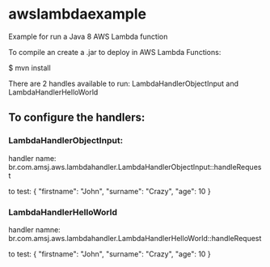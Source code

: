 # awslambdaexample

Example for run a Java 8 AWS Lambda function

To compile an create a .jar to deploy in AWS Lambda Functions:

$ mvn install

There are 2 handles available to run:
LambdaHandlerObjectInput and LambdaHandlerHelloWorld

## To configure the handlers:

### LambdaHandlerObjectInput:
handler name:
br.com.amsj.aws.lambdahandler.LambdaHandlerObjectInput::handleRequest

to test:
{
"firstname": "John",
"surname": "Crazy",
"age": 10
}

### LambdaHandlerHelloWorld
handler namne:
br.com.amsj.aws.lambdahandler.LambdaHandlerHelloWorld::handleRequest

to test:
{
"firstname": "John",
"surname": "Crazy",
"age": 10
}
